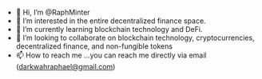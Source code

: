 - 👋 Hi, I’m @RaphMinter
- 👀 I’m interested in the entire decentralized finance space. 
- 🌱 I’m currently learning blockchain technology and DeFi. 
- 💞️ I’m looking to collaborate on blockchain technology, cryptocurrencies, decentralized finance, and non-fungible tokens
- 📫 How to reach me ...you can reach me directly via email (darkwahraphael@gmail.com)

<!---
RaphMinter/RaphMinter is a ✨ special ✨ repository because its `README.md` (this file) appears on your GitHub profile.
You can click the Preview link to take a look at your changes.
--->
